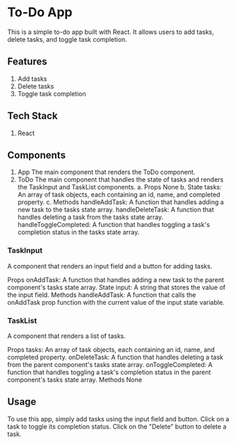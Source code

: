 # To-Do App
This is a simple to-do app built with React. It allows users to add tasks, delete tasks, and toggle task completion.
 
## Features
1. Add tasks
2. Delete tasks
3. Toggle task completion

## Tech Stack
1. React

## Components
1. App
The main component that renders the ToDo component.
2. ToDo
The main component that handles the state of tasks and renders the TaskInput and TaskList components.
a. Props
None
b. State
tasks: An array of task objects, each containing an id, name, and completed property.
c. Methods
handleAddTask: A function that handles adding a new task to the tasks state array.
handleDeleteTask: A function that handles deleting a task from the tasks state array.
handleToggleCompleted: A function that handles toggling a task's completion status in the tasks state array.

### TaskInput
A component that renders an input field and a button for adding tasks.

Props
onAddTask: A function that handles adding a new task to the parent component's tasks state array.
State
input: A string that stores the value of the input field.
Methods
handleAddTask: A function that calls the onAddTask prop function with the current value of the input state variable.

### TaskList
A component that renders a list of tasks.

Props
tasks: An array of task objects, each containing an id, name, and completed property.
onDeleteTask: A function that handles deleting a task from the parent component's tasks state array.
onToggleCompleted: A function that handles toggling a task's completion status in the parent component's tasks state array.
Methods
None

## Usage
To use this app, simply add tasks using the input field and button. Click on a task to toggle its completion status. Click on the "Delete" button to delete a task.

